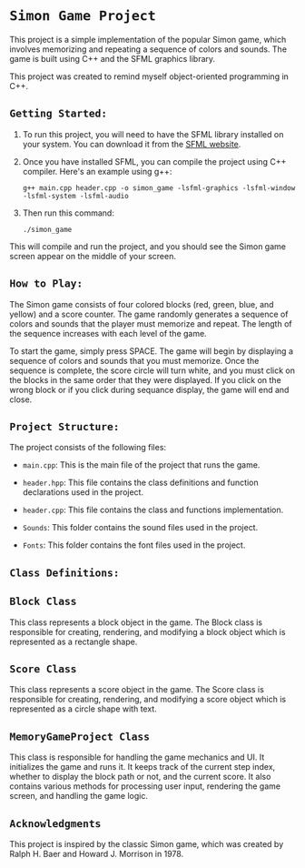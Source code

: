 # `Simon Game Project`

This project is a simple implementation of the popular Simon game, which involves memorizing and repeating a sequence of colors and sounds. The game is built using C++ and the SFML graphics library.

This project was created to remind myself object-oriented programming in C++.


## `Getting Started:`
1. To run this project, you will need to have the SFML library installed on your system. You can download it from the [SFML website](https://www.sfml-dev.org/download.php).

2. Once you have installed SFML, you can compile the project using C++ compiler. Here's an example using g++:
    ```
    g++ main.cpp header.cpp -o simon_game -lsfml-graphics -lsfml-window -lsfml-system -lsfml-audio
    ```

3. Then run this command:
    ```
    ./simon_game
    ```
This will compile and run the project, and you should see the Simon game screen appear on the middle of your screen.

## `How to Play:`
The Simon game consists of four colored blocks (red, green, blue, and yellow) and a score counter. The game randomly generates a sequence of colors and sounds that the player must memorize and repeat. The length of the sequence increases with each level of the game.

To start the game, simply press SPACE. The game will begin by displaying a sequence of colors and sounds that you must memorize. Once the sequence is complete, the score circle will turn white, and you must click on the blocks in the same order that they were displayed. If you click on the wrong block or if you click during sequance display, the game will end and close.

## `Project Structure:`
The project consists of the following files:
- `main.cpp`: This is the main file of the project that runs the game.

- `header.hpp`: This file contains the class definitions and function declarations used in the project.

- `header.cpp`: This file contains the class and functions implementation.

- `Sounds`: This folder contains the sound files used in the project.

- `Fonts`: This folder contains the font files used in the project.

## `Class Definitions:`
## `Block Class`
This class represents a block object in the game. The Block class is responsible for creating, rendering, and modifying a block object which is represented as a rectangle shape.

## `Score Class`
This class represents a score object in the game. The Score class is responsible for creating, rendering, and modifying a score object which is represented as a circle shape with text.

## `MemoryGameProject Class`
This class is responsible for handling the game mechanics and UI. It initializes the game and runs it. It keeps track of the current step index, whether to display the block path or not, and the current score. It also contains various methods for processing user input, rendering the game screen, and handling the game logic.

## `Acknowledgments`
This project is inspired by the classic Simon game, which was created by Ralph H. Baer and Howard J. Morrison in 1978.